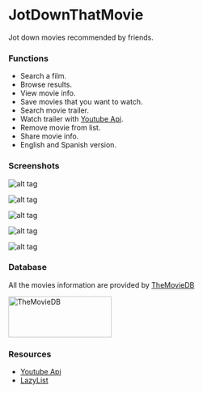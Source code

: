 # JotDownThatMovie

Jot down movies recommended by friends.

### Functions

 - Search a film.
 - Browse results.
 - View movie info.
 - Save movies that you want to watch.
 - Search movie trailer.
 - Watch trailer with [Youtube Api](https://developers.google.com/youtube/android/player/?hl=es-419). 
 - Remove movie from list.
 - Share movie info.
 - English and Spanish version.

### Screenshots

![alt tag](http://i.imgur.com/bfUSM4r.png)

![alt tag](http://i.imgur.com/Nbv8gAE.png)

![alt tag](http://i.imgur.com/AuFepKJ.png)

![alt tag](http://i.imgur.com/5uSLBpx.png)

![alt tag](http://i.imgur.com/LpQ2x7V.png)

### Database

All the movies information are provided by [TheMovieDB](https://www.themoviedb.org/)

<a href="https://www.themoviedb.org/"><img src="https://www.themoviedb.org/assets/static_cache/9b3f9c24d9fd5f297ae433eb33d93514/images/v4/logos/408x161-powered-by-rectangle-green.png" alt="TheMovieDB" width="204" height="81"></a>

### Resources

 - [Youtube Api](https://developers.google.com/youtube/android/player/?hl=es-419)
 - [LazyList](https://github.com/thest1/LazyList)
